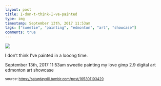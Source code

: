 ```yaml
---
layout: post
title: I-don-t-think-I-ve-painted
type: img
timestamp: September 13th, 2017 11:53am
tags: ["sweetie", "painting", "edmonton", "art", "showcase"]
comments: true
---
```

<img src="https://saturdayxiii.github.io/media/165301193429.jpg"/>

I don’t think I’ve painted in a looong time.
 
  <div id="footer">
      <span id="timestamp"> September 13th, 2017 11:53am </span>
        <span class="tag">sweetie</span>
  <span class="tag">painting</span>
  <span class="tag">my love</span>
  <span class="tag">gimp 2.9</span>
  <span class="tag">digital art</span>
  <span class="tag">edmonton</span>
  <span class="tag">art</span>
  <span class="tag">showcase</span>
  
  </body>
        </html>

<small>source: https://saturdayxiii.tumblr.com/post/165301193429</small>